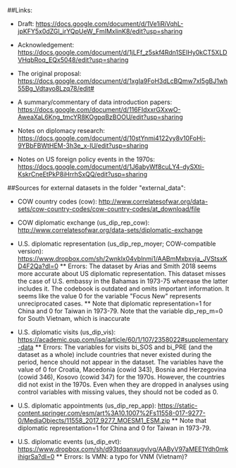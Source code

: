 ##Links:

- Draft: https://docs.google.com/document/d/1Ve1iRiVqhL-jpKFY5x0dZGl_irYQpUeW_FmIMxlinK8/edit?usp=sharing

- Acknowledgement: https://docs.google.com/document/d/1jLFf_z5skf4Rdn1SEIHy0kCT5XLDVHqbRoq_EQx5048/edit?usp=sharing

- The original proposal: https://docs.google.com/document/d/1xgIa9FoH3dLcBQmw7xI5gBJ1wh55Bg_Vdtayo8Lzq78/edit#

- A summary/commentary of data introduction papers: https://docs.google.com/document/d/116FIdxxrGXxwO-AweaXaL6Kng_tmcYR8KOgpqBzBOOU/edit?usp=sharing

- Notes on diplomacy research: https://docs.google.com/document/d/10stYnmi4122yy8v10FoHj-9YBbFBWtHEM-3h3e_x-IU/edit?usp=sharing

- Notes on US foreign policy events in the 1970s: https://docs.google.com/document/d/1J6abyWf8cuLY4-dySXti-KskrCneEtPkP8iHrrhSxQQ/edit?usp=sharing

##Sources for external datasets in the folder "external_data":

* COW country codes (cow): http://www.correlatesofwar.org/data-sets/cow-country-codes/cow-country-codes/at_download/file
* COW diplomatic exchange (us_dip_rep_cow):
http://www.correlatesofwar.org/data-sets/diplomatic-exchange

* U.S. diplomatic representation (us_dip_rep_moyer; COW-compatible version): https://www.dropbox.com/sh/2wnklx04vblnmi1/AABmMxbxvja_JVStsxKD4F2Qa?dl=0
** Errors: The dataset by Arias and Smith 2018 seems more accurate about US diplomatic representation. This dataset misses the case of U.S. embassy in the Bahamas in 1973-75 wherease the latter includes it. The codebook is outdated and omits important information. It seems like the value 0 for the variable "Focus New" represents unreciprocated cases. 
** Note that diplomatic representation=1 for China and 0 for 
Taiwan in 1973-79. Note that the variable dip_rep_m=0 for South Vietnam, which is inaccurate

* U.S. diplomatic visits (us_dip_vis): https://academic.oup.com/isq/article/60/1/107/2358022#supplementary-data
** Errors: The variables for visits bi_SOS and bi_PRE (and the dataset as a whole) include countries that never existed during the period, hence should not appear in the dataset. The variables have the value of 0 for Croatia, Macedonia (cowid 343), Bosnia and Herzegovina (cowid 346), Kosovo (cowid 347) for the 1970s. However, the countries did not exist in the 1970s. Even when they are dropped in analyses using control variables with missing values, they should not be coded as 0.   

* U.S. diplomatic appointments (us_dip_rep_app): https://static-content.springer.com/esm/art%3A10.1007%2Fs11558-017-9277-0/MediaObjects/11558_2017_9277_MOESM1_ESM.zip
** Note that diplomatic representation=1 for China and 0 for Taiwan in 1973-79.

* U.S. diplomatic events (us_dip_evt): https://www.dropbox.com/sh/d93tdqanxugvlvg/AAByV97aMEE1Ydh0mkihigrSa?dl=0
** Errors: Is VMN: a typo for VNM (Vietnam)? 



